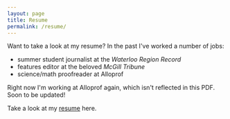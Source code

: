 ```yaml
---
layout: page
title: Resume
permalink: /resume/
---
```


Want to take a look at my resume? In the past I've worked a number of jobs: 

- summer student journalist at the *Waterloo Region Record*
- features editor at the beloved *McGill Tribune*
- science/math proofreader at Alloprof 

Right now I'm working at Alloprof again, which isn't reflected in this PDF. Soon to be updated!

Take a look at my [resume](/assets/Tasmin_Chu_Resume_Feb_3.pdf) here. 